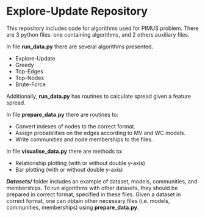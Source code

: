 Explore-Update Repository
===================


This repository includes code for algorithms used for PIMUS problem. There are 3 python files: one containing algorithms, and 2 others auxiliary files. 

In file **run_data.py** there are several algorithms presented. 

- Explore-Update
- Greedy
- Top-Edges
- Top-Nodes
- Brute-Force

Additionally, **run_data.py** has routines to calculate spread given a feature spread. 

In file **prepare_data.py** there are routines to:

- Convert indexes of nodes to the correct format.
- Assign probabilities on the edges according to MV and WC models.
- Write communities and node memberships to the files. 

In file **visualise_data.py** there are methods to:

- Relationship plotting (with or without double y-axis)
- Bar plotting (with or without double y-axis)

***Datasets/*** folder includes an example of dataset, models, communities, and memberships. To run algorithms with other datasets, they should be prepared in correct format, specified in these files. Given a dataset in correct format, one can obtain other necessary files (i.e. models, communities, memberships) using **prepare_data.py**. 